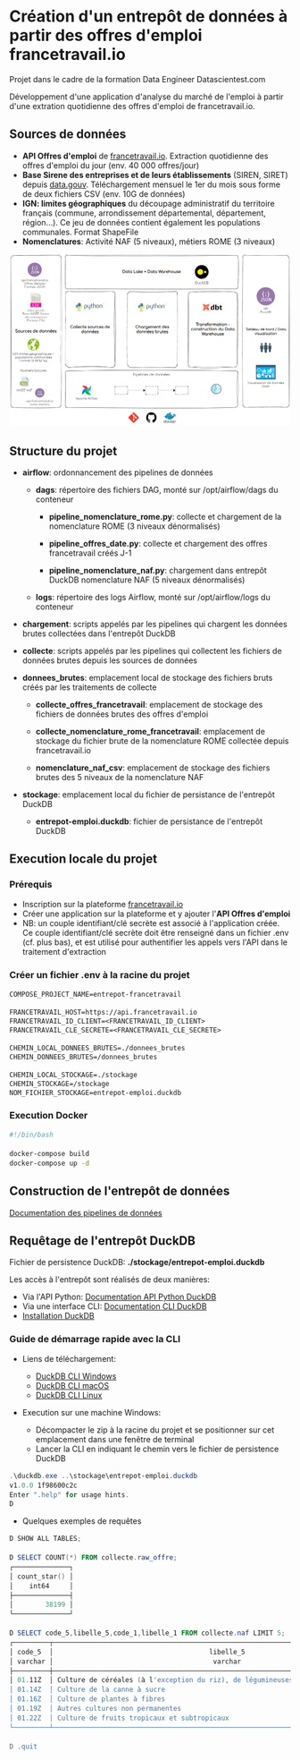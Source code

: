 # Création d'un entrepôt de données à partir des offres d'emploi francetravail.io

Projet dans le cadre de la formation Data Engineer Datascientest.com

Développement d'une application d'analyse du marché de l'emploi à partir d'une extration quotidienne des offres d'emploi de francetravail.io.

## Sources de données

- **API Offres d'emploi** de [francetravail.io](https://francetravail.io). Extraction quotidienne des offres d'emploi du jour (env. 40 000 offres/jour)
- **Base Sirene des entreprises et de leurs établissements** (SIREN, SIRET) depuis [data.gouv](<https://www.data.gouv.fr/fr/datasets/base-sirene-des-entreprises-et-de-leurs-etablissements-siren-siret/>). Téléchargement mensuel le 1er du mois sous forme de deux fichiers CSV (env. 10G de données)
- **IGN: limites géographiques** du découpage administratif du territoire français (commune, arrondissement départemental, département, région...). Ce jeu de données contient également les populations communales. Format ShapeFile
- **Nomenclatures**: Activité NAF (5 niveaux), métiers ROME (3 niveaux)

![vue-fonctionnelle](/doc/img/vue-fonctionnelle.png)

## Structure du projet

- **airflow**: ordonnancement des pipelines de données

  - **dags**: répertoire des fichiers DAG, monté sur /opt/airflow/dags du conteneur

    - **pipeline_nomenclature_rome.py**: collecte et chargement de la nomenclature ROME (3 niveaux dénormalisés)

    - **pipeline_offres_date.py**: collecte et chargement des offres francetravail créés J-1

    - **pipeline_nomenclature_naf.py**: chargement dans entrepôt DuckDB nomenclature NAF (5 niveaux dénormalisés)

  - **logs**: répertoire des logs Airflow, monté sur /opt/airflow/logs du conteneur

- **chargement**: scripts appelés par les pipelines qui chargent les données brutes collectées dans l'entrepôt DuckDB

- **collecte**: scripts appelés par les pipelines qui collectent les fichiers de données brutes depuis les sources de données

- **donnees_brutes**: emplacement local de stockage des fichiers bruts créés par les traitements de collecte

  - **collecte_offres_francetravail**: emplacement de stockage des fichiers de données brutes des offres d'emploi

  - **collecte_nomenclature_rome_francetravail**: emplacement de stockage du fichier brute de la nomenclature ROME collectée depuis francetravail.io

  - **nomenclature_naf_csv**: emplacement de stockage des fichiers brutes des 5 niveaux de la nomenclature NAF

- **stockage**: emplacement local du fichier de persistance de l'entrepôt DuckDB

  - **entrepot-emploi.duckdb**: fichier de persistance de l'entrepôt DuckDB

## Execution locale du projet

### Prérequis

- Inscription sur la plateforme [francetravail.io](https://francetravail.io/inscription)
- Créer une application sur la plateforme et y ajouter l'**API Offres d'emploi**
- NB: un couple identifiant/clé secrète est associé à l'application créée. Ce couple identifiant/clé secrète doit être renseigné dans un fichier .env (cf. plus bas), et est utilisé pour authentifier les appels vers l'API dans le traitement d'extraction

### Créer un fichier .env à la racine du projet

```text
COMPOSE_PROJECT_NAME=entrepot-francetravail

FRANCETRAVAIL_HOST=https://api.francetravail.io
FRANCETRAVAIL_ID_CLIENT=<FRANCETRAVAIL_ID_CLIENT>
FRANCETRAVAIL_CLE_SECRETE=<FRANCETRAVAIL_CLE_SECRETE>

CHEMIN_LOCAL_DONNEES_BRUTES=./donnees_brutes
CHEMIN_DONNEES_BRUTES=/donnees_brutes

CHEMIN_LOCAL_STOCKAGE=./stockage
CHEMIN_STOCKAGE=/stockage
NOM_FICHIER_STOCKAGE=entrepot-emploi.duckdb
```

### Execution Docker

```bash
#!/bin/bash

docker-compose build
docker-compose up -d
```

## Construction de l'entrepôt de données

[Documentation des pipelines de données](./airflow/pipelines-donnees.md)

## Requêtage de l'entrepôt DuckDB

Fichier de persistence DuckDB: **./stockage/entrepot-emploi.duckdb**

Les accès à l'entrepôt sont réalisés de deux manières:

- Via l'API Python: [Documentation API Python DuckDB](https://duckdb.org/docs/api/python/overview)
- Via une interface CLI: [Documentation CLI DuckDB](https://duckdb.org/docs/api/cli/overview)
- [Installation DuckDB](https://duckdb.org/docs/installation/?version=stable&environment=cli&platform=win&download_method=package_manager)

### Guide de démarrage rapide avec la CLI

- Liens de téléchargement:

  - [DuckDB CLI Windows](https://github.com/duckdb/duckdb/releases/download/v1.0.0/duckdb_cli-windows-amd64.zip)
  - [DuckDB CLI macOS](https://github.com/duckdb/duckdb/releases/download/v1.0.0/duckdb_cli-osx-universal.zip)
  - [DuckDB CLI Linux](https://github.com/duckdb/duckdb/releases/download/v1.0.0/duckdb_cli-linux-amd64.zip)

- Execution sur une machine Windows:

  - Décompacter le zip à la racine du projet et se positionner sur cet emplacement dans une fenêtre de terminal
  - Lancer la CLI en indiquant le chemin vers le fichier de persistence DuckDB

```powershell
.\duckdb.exe ..\stockage\entrepot-emploi.duckdb
v1.0.0 1f98600c2c
Enter ".help" for usage hints.
D
```

- Quelques exemples de requêtes

```powershell
D SHOW ALL TABLES; 

D SELECT COUNT(*) FROM collecte.raw_offre;
┌──────────────┐
│ count_star() │
│    int64     │
├──────────────┤
│        38199 │
└──────────────┘

D SELECT code_5,libelle_5,code_1,libelle_1 FROM collecte.naf LIMIT 5;
┌─────────┬────────────────────────────────────────────────────────────────────────────────────────┬─────────┬────────────────────────────────────┐
│ code_5  │                                       libelle_5                                        │ code_1  │             libelle_1              │
│ varchar │                                        varchar                                         │ varchar │              varchar               │
├─────────┼────────────────────────────────────────────────────────────────────────────────────────┼─────────┼────────────────────────────────────┤
│ 01.11Z  │ Culture de céréales (à l'exception du riz), de légumineuses et de graines oléagineuses │ A       │ Agriculture, sylviculture et pêche │
│ 01.14Z  │ Culture de la canne à sucre                                                            │ A       │ Agriculture, sylviculture et pêche │
│ 01.16Z  │ Culture de plantes à fibres                                                            │ A       │ Agriculture, sylviculture et pêche │
│ 01.19Z  │ Autres cultures non permanentes                                                        │ A       │ Agriculture, sylviculture et pêche │
│ 01.22Z  │ Culture de fruits tropicaux et subtropicaux                                            │ A       │ Agriculture, sylviculture et pêche │
└─────────┴────────────────────────────────────────────────────────────────────────────────────────┴─────────┴────────────────────────────────────┘

D .quit
```